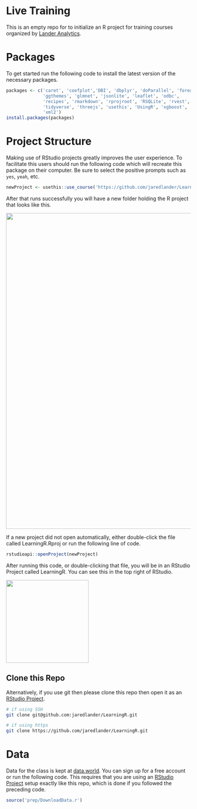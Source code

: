 
<!-- README.md is generated from README.Rmd. Please edit that file -->
Live Training
=============

This is an empty repo for to initialize an R project for training courses organized by [Lander Analytics](www.landeranalytics.com).

Packages
========

To get started run the following code to install the latest version of the necessary packages.

``` r
packages <- c('caret', 'coefplot','DBI', 'dbplyr', 'doParallel', 'foreach', 
              'ggthemes', 'glmnet', 'jsonlite', 'leaflet', 'odbc', 
              'recipes', 'rmarkdown', 'rprojroot', 'RSQLite', 'rvest', 
              'tidyverse', 'threejs', 'usethis', 'UsingR', 'xgboost', 'XML', 
              'xml2')
install.packages(packages)
```

Project Structure
=================

Making use of RStudio projects greatly improves the user experience. To facilitate this users should run the following code which will recreate this package on their computer. Be sure to select the positive prompts such as `yes`, `yeah`, etc.

``` r
newProject <- usethis::use_course('https://github.com/jaredlander/LearningR/archive/master.zip')
```

After that runs successfully you will have a new folder holding the R project that looks like this.

<img src="images/ProjectFolder.png" width="859" />

If a new project did not open automatically, either double-click the file called LearningR.Rproj or run the following line of code.

``` r
rstudioapi::openProject(newProject)
```

After running this code, or double-clicking that file, you will be in an RStudio Project called LearningR. You can see this in the top right of RStudio.

<img src="images/ProjectCorner.png" width="225" />

Clone this Repo
---------------

Alternatively, if you use git then please clone this repo then open it as an [RStudio Project](https://support.rstudio.com/hc/en-us/articles/200526207-Using-Projects).

``` sh
# if using SSH
git clone git@github.com:jaredlander/LearningR.git

# if using https
git clone https://github.com/jaredlander/LearningR.git
```

Data
====

Data for the class is kept at [data.world](https://data.world/landeranalytics/training). You can sign up for a free account or run the following code. This requires that you are using an [RStudio Project](https://support.rstudio.com/hc/en-us/articles/200526207-Using-Projects) setup exactly like this repo, which is done if you followed the preceding code.

``` r
source('prep/DownloadData.r')
```
